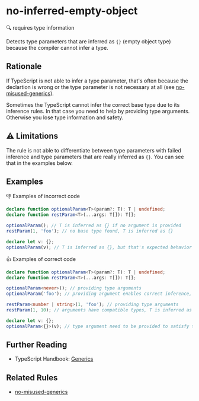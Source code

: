 # no-inferred-empty-object

:mag: requires type information

Detects type parameters that are inferred as `{}` (empty object type) because the compiler cannot infer a type.

## Rationale

If TypeScript is not able to infer a type parameter, that's often because the declartion is wrong or the type parameter is not necessary at all (see [no-misused-generics](no-misused-generics.md)).

Sometimes the TypeScript cannot infer the correct base type due to its inference rules. In that case you need to help by providing type arguments. Otherwise you lose type information and safety.

## :warning: Limitations

The rule is not able to differentiate between type parameters with failed inference and type parameters that are really inferred as `{}`. You can see that in the examples below.

## Examples

:thumbsdown: Examples of incorrect code

```ts
declare function optionalParam<T>(param?: T): T | undefined;
declare function restParam<T>(...args: T[]): T[];

optionalParam(); // T is inferred as {} if no argument is provided
restParam(1, 'foo'); // no base type found, T is inferred as {}

declare let v: {};
optionalParam(v); // T is inferred as {}, but that's expected behavior
```

:thumbsup: Examples of correct code

```ts
declare function optionalParam<T>(param?: T): T | undefined;
declare function restParam<T>(...args: T[]): T[];

optionalParam<never>(); // providing type arguments
optionalParam('foo'); // providing argument enables correct inference, T is inferred as string

restParam<number | string>(1, 'foo'); // providing type arguments
restParam(1, 10); // arguments have compatible types, T is inferred as number

declare let v: {};
optionalParam<{}>(v); // type argument need to be provided to satisfy the rule, because T would be inferred as {}
```

## Further Reading

* TypeScript Handbook: [Generics](https://www.typescriptlang.org/docs/handbook/generics.html)

## Related Rules

* [no-misused-generics](no-misused-generics.md)
